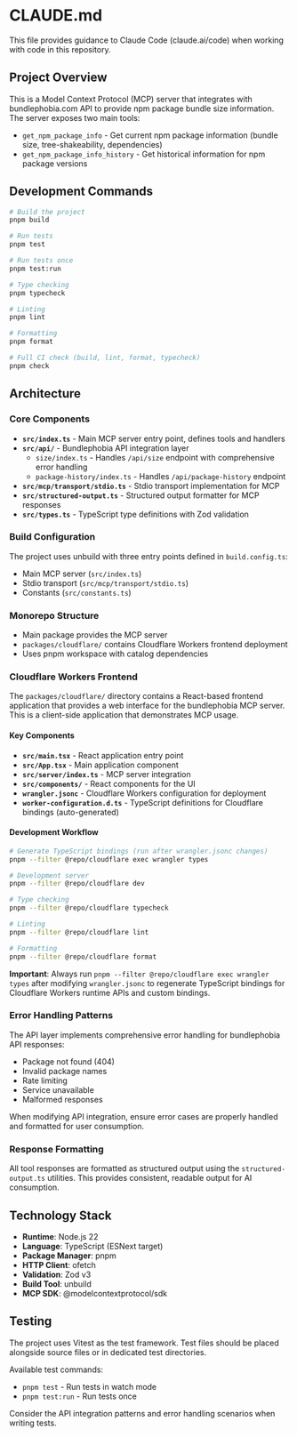 # CLAUDE.md

This file provides guidance to Claude Code (claude.ai/code) when working with code in this repository.

## Project Overview

This is a Model Context Protocol (MCP) server that integrates with bundlephobia.com API to provide npm package bundle size information. The server exposes two main tools:

- `get_npm_package_info` - Get current npm package information (bundle size, tree-shakeability, dependencies)
- `get_npm_package_info_history` - Get historical information for npm package versions

## Development Commands

```bash
# Build the project
pnpm build

# Run tests
pnpm test

# Run tests once
pnpm test:run

# Type checking
pnpm typecheck

# Linting
pnpm lint

# Formatting
pnpm format

# Full CI check (build, lint, format, typecheck)
pnpm check
```

## Architecture

### Core Components

- **`src/index.ts`** - Main MCP server entry point, defines tools and handlers
- **`src/api/`** - Bundlephobia API integration layer
  - `size/index.ts` - Handles `/api/size` endpoint with comprehensive error handling
  - `package-history/index.ts` - Handles `/api/package-history` endpoint
- **`src/mcp/transport/stdio.ts`** - Stdio transport implementation for MCP
- **`src/structured-output.ts`** - Structured output formatter for MCP responses
- **`src/types.ts`** - TypeScript type definitions with Zod validation

### Build Configuration

The project uses unbuild with three entry points defined in `build.config.ts`:

- Main MCP server (`src/index.ts`)
- Stdio transport (`src/mcp/transport/stdio.ts`)
- Constants (`src/constants.ts`)

### Monorepo Structure

- Main package provides the MCP server
- `packages/cloudflare/` contains Cloudflare Workers frontend deployment
- Uses pnpm workspace with catalog dependencies

### Cloudflare Workers Frontend

The `packages/cloudflare/` directory contains a React-based frontend application that provides a web interface for the bundlephobia MCP server. This is a client-side application that demonstrates MCP usage.

#### Key Components

- **`src/main.tsx`** - React application entry point
- **`src/App.tsx`** - Main application component
- **`src/server/index.ts`** - MCP server integration
- **`src/components/`** - React components for the UI
- **`wrangler.jsonc`** - Cloudflare Workers configuration for deployment
- **`worker-configuration.d.ts`** - TypeScript definitions for Cloudflare bindings (auto-generated)

#### Development Workflow

```bash
# Generate TypeScript bindings (run after wrangler.jsonc changes)
pnpm --filter @repo/cloudflare exec wrangler types

# Development server
pnpm --filter @repo/cloudflare dev

# Type checking
pnpm --filter @repo/cloudflare typecheck

# Linting
pnpm --filter @repo/cloudflare lint

# Formatting
pnpm --filter @repo/cloudflare format
```

**Important**: Always run `pnpm --filter @repo/cloudflare exec wrangler types` after modifying `wrangler.jsonc` to regenerate TypeScript bindings for Cloudflare Workers runtime APIs and custom bindings.

### Error Handling Patterns

The API layer implements comprehensive error handling for bundlephobia API responses:

- Package not found (404)
- Invalid package names
- Rate limiting
- Service unavailable
- Malformed responses

When modifying API integration, ensure error cases are properly handled and formatted for user consumption.

### Response Formatting

All tool responses are formatted as structured output using the `structured-output.ts` utilities. This provides consistent, readable output for AI consumption.

## Technology Stack

- **Runtime**: Node.js 22
- **Language**: TypeScript (ESNext target)
- **Package Manager**: pnpm
- **HTTP Client**: ofetch
- **Validation**: Zod v3
- **Build Tool**: unbuild
- **MCP SDK**: @modelcontextprotocol/sdk

## Testing

The project uses Vitest as the test framework. Test files should be placed alongside source files or in dedicated test directories.

Available test commands:

- `pnpm test` - Run tests in watch mode
- `pnpm test:run` - Run tests once

Consider the API integration patterns and error handling scenarios when writing tests.
